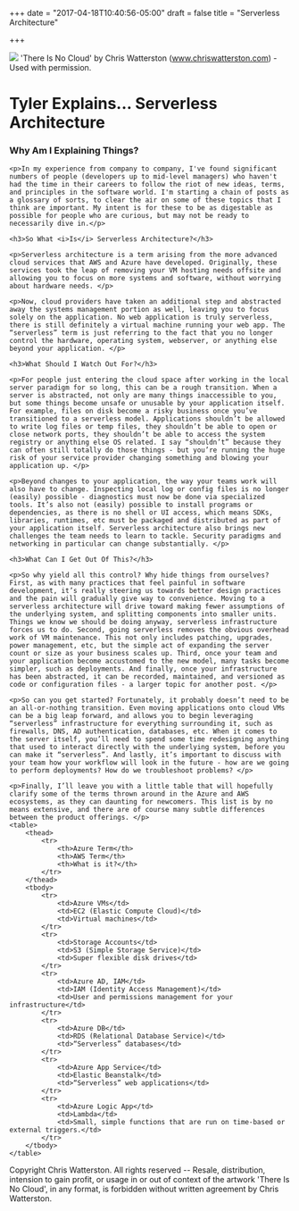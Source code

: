 +++
date = "2017-04-18T10:40:56-05:00"
draft = false
title = "Serverless Architecture"

+++

<div class="row">
    <div class="col-md-5">
        <img class="img-responsive img-rounded" src="/img/thereisnocloud-chriswatterston.jpg">
        <span class="attribution">'There Is No Cloud' by Chris Watterston (<a target="_blank" href="https://www.chriswatterston.com/">www.chriswatterston.com</a>) - Used with permission.</span>
    </div>
    <div class="col-md-7">
        <h1>Tyler Explains... Serverless Architecture</h1>
    </div>
</div>
<div class="row">
    <h3>Why Am I Explaining Things?</h3>

    <p>In my experience from company to company, I've found significant numbers of people (developers up to mid-level managers) who haven't had the time in their careers to follow the riot of new ideas, terms, and principles in the software world. I'm starting a chain of posts as a glossary of sorts, to clear the air on some of these topics that I think are important. My intent is for these to be as digestable as possible for people who are curious, but may not be ready to necessarily dive in.</p>

    <h3>So What <i>Is</i> Serverless Architecture?</h3>

    <p>Serverless architecture is a term arising from the more advanced cloud services that AWS and Azure have developed. Originally, these services took the leap of removing your VM hosting needs offsite and allowing you to focus on more systems and software, without worrying about hardware needs. </p>

    <p>Now, cloud providers have taken an additional step and abstracted away the systems management portion as well, leaving you to focus solely on the application. No web application is truly serverless, there is still definitely a virtual machine running your web app. The “serverless” term is just referring to the fact that you no longer control the hardware, operating system, webserver, or anything else beyond your application. </p>

    <h3>What Should I Watch Out For?</h3>

    <p>For people just entering the cloud space after working in the local server paradigm for so long, this can be a rough transition. When a server is abstracted, not only are many things inaccessible to you, but some things become unsafe or unusable by your application itself. For example, files on disk become a risky business once you’ve transitioned to a serverless model. Applications shouldn’t be allowed to write log files or temp files, they shouldn’t be able to open or close network ports, they shouldn’t be able to access the system registry or anything else OS related. I say “shouldn’t” because they can often still totally do those things - but you’re running the huge risk of your service provider changing something and blowing your application up. </p>

    <p>Beyond changes to your application, the way your teams work will also have to change. Inspecting local log or config files is no longer (easily) possible - diagnostics must now be done via specialized tools. It’s also not (easily) possible to install programs or dependencies, as there is no shell or UI access, which means SDKs, libraries, runtimes, etc must be packaged and distributed as part of your application itself. Serverless architecture also brings new challenges the team needs to learn to tackle. Security paradigms and networking in particular can change substantially. </p>

    <h3>What Can I Get Out Of This?</h3>

    <p>So why yield all this control? Why hide things from ourselves? First, as with many practices that feel painful in software development, it’s really steering us towards better design practices and the pain will gradually give way to convenience. Moving to a serverless architecture will drive toward making fewer assumptions of the underlying system, and splitting components into smaller units. Things we know we should be doing anyway, serverless infrastructure forces us to do. Second, going serverless removes the obvious overhead work of VM maintenance. This not only includes patching, upgrades, power management, etc, but the simple act of expanding the server count or size as your business scales up. Third, once your team and your application become accustomed to the new model, many tasks become simpler, such as deployments. And finally, once your infrastructure has been abstracted, it can be recorded, maintained, and versioned as code or configuration files - a larger topic for another post. </p>

    <p>So can you get started? Fortunately, it probably doesn’t need to be an all-or-nothing transition. Even moving applications onto cloud VMs can be a big leap forward, and allows you to begin leveraging “serverless” infrastructure for everything surrounding it, such as firewalls, DNS, AD authentication, databases, etc. When it comes to the server itself, you’ll need to spend some time redesigning anything that used to interact directly with the underlying system, before you can make it “serverless”. And lastly, it’s important to discuss with your team how your workflow will look in the future - how are we going to perform deployments? How do we troubleshoot problems? </p>

    <p>Finally, I’ll leave you with a little table that will hopefully clarify some of the terms thrown around in the Azure and AWS ecosystems, as they can daunting for newcomers. This list is by no means extensive, and there are of course many subtle differences between the product offerings. </p>
    <table>
        <thead>
            <tr>
                <th>Azure Term</th>
                <th>AWS Term</th>
                <th>What is it?</th>
            </tr>
        </thead>
        <tbody>
            <tr>
                <td>Azure VMs</td>
                <td>EC2 (Elastic Compute Cloud)</td>
                <td>Virtual machines</td>
            </tr>
            <tr>
                <td>Storage Accounts</td>
                <td>S3 (Simple Storage Service)</td>
                <td>Super flexible disk drives</td>
            </tr>
            <tr>
                <td>Azure AD, IAM</td>
                <td>IAM (Identity Access Management)</td>
                <td>User and permissions management for your infrastructure</td>
            </tr>
            <tr>
                <td>Azure DB</td>
                <td>RDS (Relational Database Service)</td>
                <td>“Serverless” databases</td>
            </tr>
            <tr>
                <td>Azure App Service</td>
                <td>Elastic Beanstalk</td>
                <td>“Serverless” web applications</td>
            </tr>
            <tr>
                <td>Azure Logic App</td>
                <td>Lambda</td>
                <td>Small, simple functions that are run on time-based or external triggers.</td>
            </tr>
        </tbody>
    </table>
</div>

<!-- Footer -->
<footer>
    <div class="row">
        <div class="col-md-12">
            <p class="attribution">
                Copyright Chris Watterston. All rights reserved -- Resale, distribution, intension to gain profit, or usage in or out of context of the artwork 'There Is No Cloud', in any format, is forbidden without written agreement by Chris Watterston.
            </p>
        </div>
    </div>
</footer>